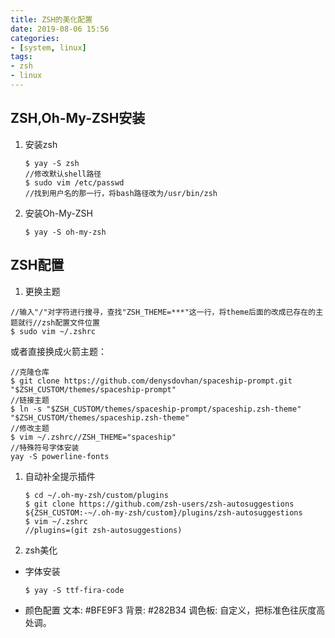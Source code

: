 ```yaml
---
title: ZSH的美化配置
date: 2019-08-06 15:56
categories:
- [system, linux]
tags:
- zsh
- linux
---
```

## ZSH,Oh-My-ZSH安装

1. 安装zsh

   ```
   $ yay -S zsh
   //修改默认shell路径
   $ sudo vim /etc/passwd
   //找到用户名的那一行，将bash路径改为/usr/bin/zsh
   ```

2. 安装Oh-My-ZSH

   ```
   $ yay -S oh-my-zsh
   ```

## ZSH配置

1. 更换主题

```
//输入"/"对字符进行搜寻，查找"ZSH_THEME=***"这一行，将theme后面的改成已存在的主题就行//zsh配置文件位置
$ sudo vim ~/.zshrc
```

或者直接换成火箭主题：

```
//克隆仓库
$ git clone https://github.com/denysdovhan/spaceship-prompt.git "$ZSH_CUSTOM/themes/spaceship-prompt"
//链接主题
$ ln -s "$ZSH_CUSTOM/themes/spaceship-prompt/spaceship.zsh-theme" "$ZSH_CUSTOM/themes/spaceship.zsh-theme"
//修改主题
$ vim ~/.zshrc//ZSH_THEME="spaceship"
//特殊符号字体安装
yay -S powerline-fonts
```

1. 自动补全提示插件

   ```
   $ cd ~/.oh-my-zsh/custom/plugins
   $ git clone https://github.com/zsh-users/zsh-autosuggestions ${ZSH_CUSTOM:-~/.oh-my-zsh/custom}/plugins/zsh-autosuggestions
   $ vim ~/.zshrc
   //plugins=(git zsh-autosuggestions)
   ```

2. zsh美化

- 字体安装

  ```
  $ yay -S ttf-fira-code
  ```

- 颜色配置
  文本: #BFE9F3
  背景: #282B34
  调色板: 自定义，把标准色往灰度高处调。
